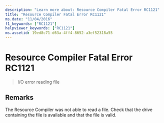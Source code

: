 ```yaml
---
description: "Learn more about: Resource Compiler Fatal Error RC1121"
title: "Resource Compiler Fatal Error RC1121"
ms.date: "11/04/2016"
f1_keywords: ["RC1121"]
helpviewer_keywords: ["RC1121"]
ms.assetid: 19ed8c71-d63a-4ff4-8652-a3ef52318a55
---
```

# Resource Compiler Fatal Error RC1121

> I/O error reading file

## Remarks

The Resource Compiler was not able to read a file. Check that the drive containing the file is available and that the file is valid.
